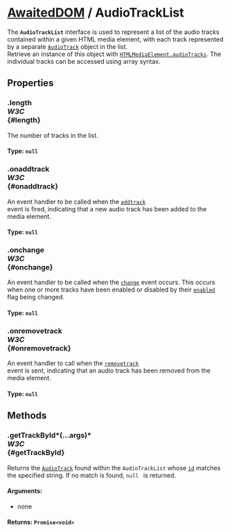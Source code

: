 # [AwaitedDOM](/docs/basic-interfaces/awaited-dom) <span>/</span> AudioTrackList

<div class='overview'><span class="seoSummary">The <strong><code>AudioTrackList</code></strong> interface is used to represent a list of the audio tracks contained within a given HTML media element, with each track represented by a separate <a href="/en-US/docs/Web/API/AudioTrack" title="The AudioTrack interface represents a single audio track from one of the HTML media elements, <audio> or <video>. "><code>AudioTrack</code></a> object in the list.</span></div>

<div class='overview'>Retrieve an instance of this object with <a href="/en-US/docs/Web/API/HTMLMediaElement/audioTracks" title="The read-only audioTracks property on HTMLMediaElement objects returns an&nbsp;AudioTrackList object listing all of the&nbsp; AudioTrack objects representing the media element's audio tracks."><code>HTMLMediaElement.audioTracks</code></a>.&nbsp;The individual tracks can be accessed using array syntax.</div>

## Properties

### .length <div class="specs"><i>W3C</i></div> {#length}

The number of tracks in the list.

#### **Type**: `null`

### .onaddtrack <div class="specs"><i>W3C</i></div> {#onaddtrack}

An event handler to be called when the <code><a href="/en-US/docs/Web/Events/addtrack" title="/en-US/docs/Web/Events/addtrack">addtrack</a>
</code> event is fired, indicating that a new audio track has been added to the media element.

#### **Type**: `null`

### .onchange <div class="specs"><i>W3C</i></div> {#onchange}

An event handler to be called when the <code><a href="/en-US/docs/Web/Events/change" title="/en-US/docs/Web/Events/change">change</a></code> event occurs. This occurs when one or more tracks have been enabled or disabled by their <a href="/en-US/docs/Web/API/AudioTrack/enabled" title="The AudioTrack property enabled specifies whether or not the described audio track is currently enabled for use. If the track is disabled by setting enabled to false, the track is muted and does not produce audio."><code>enabled</code>
</a> flag being changed.

#### **Type**: `null`

### .onremovetrack <div class="specs"><i>W3C</i></div> {#onremovetrack}

An event handler to call when the <code><a href="/en-US/docs/Web/Events/removetrack" title="/en-US/docs/Web/Events/removetrack">removetrack</a>
</code> event is sent, indicating that an audio track has been removed from the media element.

#### **Type**: `null`

## Methods

### .getTrackById*(...args)* <div class="specs"><i>W3C</i></div> {#getTrackById}

Returns the <a href="/en-US/docs/Web/API/AudioTrack" title="The AudioTrack interface represents a single audio track from one of the HTML media elements, <audio> or <video>. "><code>AudioTrack</code></a> found within the <code>AudioTrackList</code> whose <a href="/en-US/docs/Web/API/AudioTrack/id" title="The id property contains a string which uniquely identifies the track represented by the AudioTrack."><code>id</code></a> matches the specified string. If no match is found, <code>null
</code> is returned.

#### **Arguments**:


 - none

#### **Returns**: `Promise<void>`
